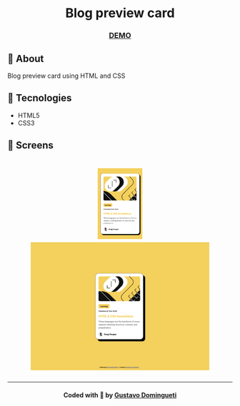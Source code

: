 <h1 align="center">
  Blog preview card
</h1>

<h3 align="center">
  <a
    href="https://fmc-blog-preview-card.vercel.app/"
    target="_blank"
  >DEMO</a>
</h3>

## :bookmark: About

Blog preview card using HTML and CSS

## :rocket: Tecnologies

- HTML5
- CSS3

<a id="screens"></a>

## :iphone: Screens

<h1 align="center">
  <img alt="Results summary component (Mobile)" title="#blog-preview-card-mobile" src=".github/blog-preview-card-mobile.png" width="100px">
  <img alt="Results summary component (Desktop)" title="#blog-preview-card-desktop" src=".github/blog-preview-card-desktop.png" width="400px">
</h1>

---

<h4 align="center">
    Coded with 💙 by <a
      href="https://www.linkedin.com/in/dominguetigs/"
      target="_blank"
    >Gustavo Domingueti</a>
</h4>
